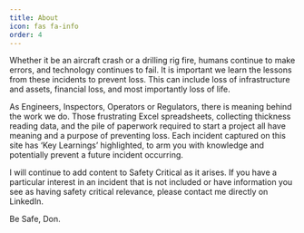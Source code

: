 ```yaml
---
title: About
icon: fas fa-info
order: 4
---
```

Whether it be an aircraft crash or a drilling rig fire, humans continue to make errors, and technology continues to fail. It is important we learn the lessons from these incidents to prevent loss. This can include loss of infrastructure and assets, financial loss, and most importantly loss of life.

As Engineers, Inspectors, Operators or Regulators, there is meaning behind the work we do. Those frustrating Excel spreadsheets, collecting thickness reading data, and the pile of paperwork required to start a project all have meaning and a purpose of preventing loss. Each incident captured on this site has ‘Key Learnings’ highlighted, to arm you with knowledge and potentially prevent a future incident occurring.

I will continue to add content to Safety Critical as it arises. If you have a particular interest in an incident that is not included or have information you see as having safety critical relevance, please contact me directly on LinkedIn.

Be Safe, Don.
